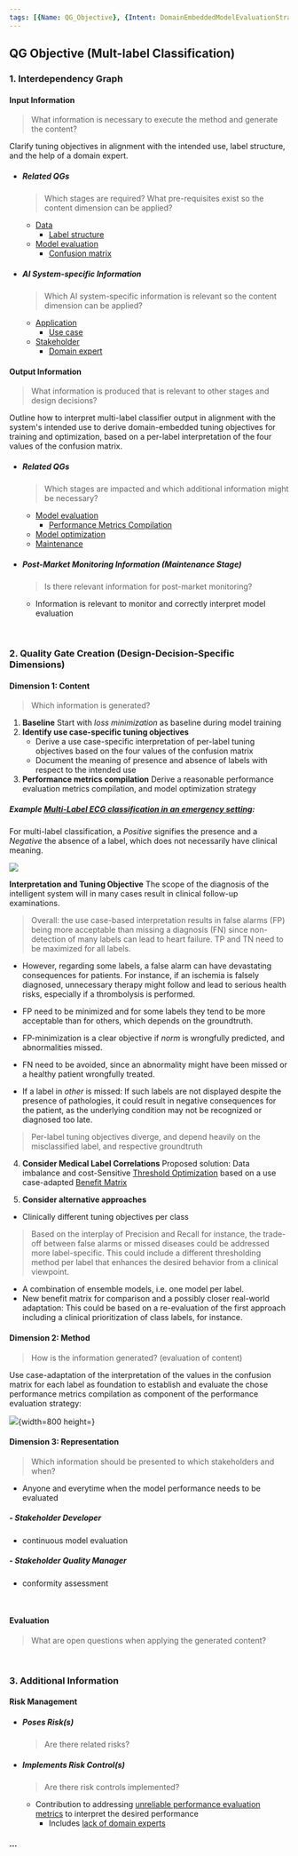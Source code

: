 ```yaml
---
tags: [{Name: QG_Objective}, {Intent: DomainEmbeddedModelEvaluationStrategy}, {Problem: DomainMisunderstanding}, {Solution: DomainTranslation}, {Applicability: MultiLabelClassification}, {Consequences: UseCaseSpecificity}, {Usage Example: Electrocardiogram_EmergencyMedicine}]
---
```


## QG Objective (Mult-label Classification)

### 1. Interdependency Graph

#### Input Information
> What information is necessary to execute the method and generate the content?

Clarify tuning objectives in alignment with the intended use, label structure, and the help of a domain expert.

- ##### Related QGs
    > Which stages are required? What pre-requisites exist so the content dimension can be applied?

    - [Data](../../../1_Data)
        - [Label structure](../../../1_Data/2_Utilization/2_Preprocessing/2_Transformation/QG_LabelStructure_(MultiLabelClassificationPreprocessing).md)
    - [Model evaluation](./..)
        - [Confusion matrix](AdditionalMaterial/QG_ConfusionMatrix_(ClassificationPerformanceMetrics).md)

- ##### AI System-specific Information
    > Which AI system-specific information is relevant so the content dimension can be applied?

    - [Application](../../../../1_System/Application)
        - [Use case](../../../../1_System/Application/Application.md)
    - [Stakeholder](../../../../1_System/Stakeholder)
        - [Domain expert](../../../../1_System/Stakeholder/2_Consulting/DomainExpert_(ConsultingStakeholder).md)
    
#### Output Information 
> What information is produced that is relevant to other stages and design decisions?

Outline how to interpret multi-label classifier output in alignment with the system's intended use to derive domain-embedded tuning objectives for training and optimization, based on a per-label interpretation of the four values of the confusion matrix.

- ##### Related QGs
    > Which stages are impacted and which additional information might be necessary?
    
    - [Model evaluation](../../2_Model_Evaluation/)
        - [Performance Metrics Compilation](./QG_PerformanceMetricsCompilation_(MultiLabelClassification).md)
    - [Model optimization](../../3_Model_Optimization)
    - [Maintenance](../../../4_Maintenance)

- ##### Post-Market Monitoring Information (Maintenance Stage)
    > Is there relevant information for post-market monitoring?

    - Information is relevant to monitor and correctly interpret model evaluation

<br>

### 2. Quality Gate Creation (Design-Decision-Specific Dimensions)

#### Dimension 1: Content
> Which information is generated?

1. **Baseline**
    Start with *loss minimization* as baseline during model training
2. **Identify use case-specific tuning objectives**
    - Derive a use case-specific interpretation of per-label tuning objectives based on the four values of the confusion matrix
    - Document the meaning of presence and absence of labels with respect to the intended use
3. **Performance metrics compilation**
    Derive a reasonable performance evaluation metrics compilation, and model optimization strategy


##### Example [Multi-Label ECG classification in an emergency setting](../../../../1_System/Application/example_ECGAlarmingGuardFunctionality_(EmergencyMedicine).md):

For multi-label classification, a *Positive* signifies the presence and a *Negative* the absence of a label, which does not necessarily have clinical meaning.

![](../../../../../imgs/ECGPerformanceMetrics/ECG-interpretation.png)


**Interpretation and Tuning Objective** 
The scope of the diagnosis of the intelligent system will in many cases result in clinical follow-up examinations. 
> Overall: the use case-based interpretation results in false alarms (FP) being more acceptable than missing a diagnosis (FN) since non-detection of many labels can lead to heart failure. TP and TN need to be maximized for all labels.
- However, regarding some labels, a false alarm can have devastating consequences for patients. For instance, if an ischemia is falsely diagnosed, unnecessary therapy might follow and lead to serious health risks, especially if a thrombolysis is performed. 

- FP need to be minimized and for some labels they tend to be more acceptable than for others, which depends on the groundtruth. 
- FP-minimization is a clear objective if *norm* is wrongfully predicted, and abnormalities missed. 
- FN need to be avoided, since an abnormality might have been missed or a healthy patient wrongfully treated. 

- If a label in *other* is missed: If such labels are not displayed despite the presence of pathologies, it could result in negative consequences for the patient, as the underlying condition may not be recognized or diagnosed too late.

> Per-label tuning objectives diverge, and depend heavily on the misclassified label, and respective groundtruth 

4. **Consider Medical Label Correlations**
Proposed solution: Data imbalance and cost-Sensitive [Threshold Optimization](../../3_Model_Optimization/PostProcessing/QG_Thresholding_(ClassificationPerformanceMetrics).md) based on a use case-adapted [Benefit Matrix](../../3_Model_Optimization/PostProcessing/QG_BenefitMatrix_(MultiLabelClassification).md)

5. **Consider alternative approaches**
- Clinically different tuning objectives per class 
> Based on the interplay of Precision and Recall for instance, the trade-off between false alarms or missed diseases could be addressed more label-specific. This could include a different thresholding method per label that enhances the desired behavior from a clinical viewpoint.
- A combination of ensemble models, i.e. one model per label.
- New benefit matrix for comparison and a possibly closer real-world adaptation: This could be based on a re-evaluation of the first approach including a clinical prioritization of class labels, for instance.

#### Dimension 2: Method
> How is the information generated? (evaluation of content)

Use case-adaptation of the interpretation of the values in the confusion matrix for each label as foundation to establish and evaluate the chose performance metrics compilation as component of the performance evaluation strategy:

![](../../../../../imgs/ECGPerformanceMetrics/designdecisionmaking_method_general.png){width=800 height=}

#### Dimension 3: Representation
> Which information should be presented to which stakeholders and when?

- Anyone and everytime when the model performance needs to be evaluated

##### - Stakeholder Developer
- continuous model evaluation

##### - Stakeholder Quality Manager
- conformity assessment

<br>

#### Evaluation
> What are open questions when applying the generated content?

<br>


### 3. Additional Information

#### Risk Management

- ##### Poses Risk(s)
    > Are there related risks?

- ##### Implements Risk Control(s)
    > Are there risk controls implemented?

    - Contribution to addressing [unreliable performance evaluation metrics](../../../../3_RiskManagement/AI_Risks/2_TechnicalRobustnessSafety/Accuracy/UnreliablePerformanceMetrics.md) to interpret the desired performance
        - Includes [lack of domain experts](../../../../3_RiskManagement/AI_Risks/5_DiversityNon-DiscriminationFairness/StakeholderParticipation/LackofDomainExpertsCollaborationMechanisms.md)

#### ...



